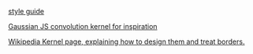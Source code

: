 [style guide](https://github.com/airbnb/javascript)

[Gaussian JS convolution kernel for inspiration](https://github.com/sidorares/gaussian-convolution-kernel/blob/master/index.js)

[Wikipedia Kernel page, explaining how to design them and treat borders.](https://en.wikipedia.org/wiki/Kernel_(image_processing))
